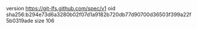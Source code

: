 version https://git-lfs.github.com/spec/v1
oid sha256:b294e73d6a3280b02f07d1a9182b720db77d90700d36503f399a22f5b0319ade
size 106
